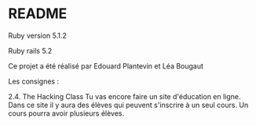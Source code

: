 # README


Ruby version 5.1.2

Ruby rails 5.2

Ce projet a été réalisé par Edouard Plantevin et Léa Bougaut

Les consignes :

2.4. The Hacking Class
Tu vas encore faire un site d'éducation en ligne. Dans ce site il y aura des élèves qui peuvent s'inscrire à un seul cours. Un cours pourra avoir plusieurs élèves.
